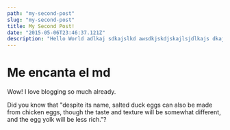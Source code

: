 ```yaml
---
path: "my-second-post"
slug: "my-second-post"
title: My Second Post!
date: "2015-05-06T23:46:37.121Z"
description: "Hello World adlkaj sdkajslkd awsdkjskdjskajlsjdlkajs dkajsk djska jlk djkas djkajld ksdak sdlakjsdkajs dlaskj das"
---
```


# Me encanta el md

Wow! I love blogging so much already.

Did you know that "despite its name, salted duck eggs can also be made from
chicken eggs, though the taste and texture will be somewhat different, and the
egg yolk will be less rich."?

